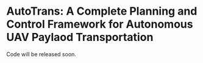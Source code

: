 # AutoTrans: A Complete Planning and Control Framework for Autonomous UAV Paylaod Transportation


Code will be released soon.